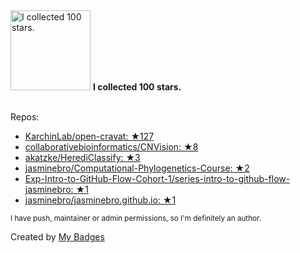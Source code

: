 <img src="https://my-badges.github.io/my-badges/stars-100.png" alt="I collected 100 stars." title="I collected 100 stars." width="128">
<strong>I collected 100 stars.</strong>
<br><br>

Repos:

* <a href="https://github.com/KarchinLab/open-cravat">KarchinLab/open-cravat: ★127</a>
* <a href="https://github.com/collaborativebioinformatics/CNVision">collaborativebioinformatics/CNVision: ★8</a>
* <a href="https://github.com/akatzke/HerediClassify">akatzke/HerediClassify: ★3</a>
* <a href="https://github.com/jasminebro/Computational-Phylogenetics-Course">jasminebro/Computational-Phylogenetics-Course: ★2</a>
* <a href="https://github.com/Exp-Intro-to-GitHub-Flow-Cohort-1/series-intro-to-github-flow-jasminebro">Exp-Intro-to-GitHub-Flow-Cohort-1/series-intro-to-github-flow-jasminebro: ★1</a>
* <a href="https://github.com/jasminebro/jasminebro.github.io">jasminebro/jasminebro.github.io: ★1</a>

<sup>I have push, maintainer or admin permissions, so I'm definitely an author.<sup>



Created by <a href="https://github.com/my-badges/my-badges">My Badges</a>
